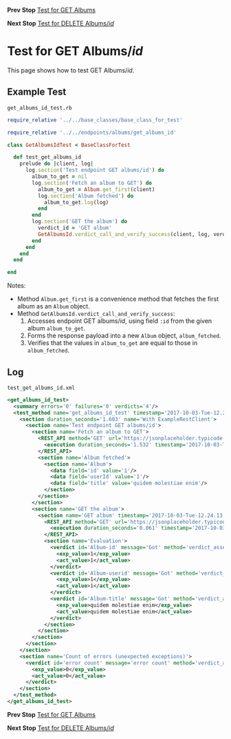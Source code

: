 <!--- GENERATED FILE, DO NOT EDIT --->
**Prev Stop** [Test for GET Albums](./GetAlbums.md)

**Next Stop** [Test for DELETE Albums/_id_](./DeleteAlbumsId.md)


# Test for GET Albums/_id_

This page shows how to test GET Albums/_id_.

## Example Test

<code>get_albums_id_test.rb</code>
```ruby
require_relative '../../base_classes/base_class_for_test'

require_relative '../../endpoints/albums/get_albums_id'

class GetAlbumsIdTest < BaseClassForTest

  def test_get_albums_id
    prelude do |client, log|
      log.section('Test endpoint GET albums/id') do
        album_to_get = nil
        log.section('Fetch an album to GET') do
          album_to_get = Album.get_first(client)
          log.section('Album fetched') do
            album_to_get.log(log)
          end
        end
        log.section('GET the album') do
          verdict_id = 'GET album'
          GetAlbumsId.verdict_call_and_verify_success(client, log, verdict_id, album_to_get)
        end
      end
    end
  end

end
```

Notes:

- Method `Album.get_first` is a convenience method that fetches the first album as an `Album` object.
- Method `GetAlbumsId.verdict_call_and_verify_success`:
  1.  Accesses endpoint GET albums/_id_, using field `:id` from the given album `album_to_get`.
  2.  Forms the response payload into a new `Album` object, `album_fetched`.
  3.  Verifies that the values in `album_to_get` are equal to those in `album_fetched`.

## Log

<code>test_get_albums_id.xml</code>
```xml
<get_albums_id_test>
  <summary errors='0' failures='0' verdicts='4'/>
  <test_method name='get_albums_id_test' timestamp='2017-10-03-Tue-12.24.11.486'>
    <section duration_seconds='1.603' name='With ExampleRestClient'>
      <section name='Test endpoint GET albums/id'>
        <section name='Fetch an album to GET'>
          <REST_API method='GET' url='https://jsonplaceholder.typicode.com/albums'>
            <execution duration_seconds='1.532' timestamp='2017-10-03-Tue-12.24.11.486'/>
          </REST_API>
          <section name='Album fetched'>
            <section name='Album'>
              <data field='id' value='1'/>
              <data field='userId' value='1'/>
              <data field='title' value='quidem molestiae enim'/>
            </section>
          </section>
        </section>
        <section name='GET the album'>
          <section name='GET album' timestamp='2017-10-03-Tue-12.24.13.025'>
            <REST_API method='GET' url='https://jsonplaceholder.typicode.com/albums/1'>
              <execution duration_seconds='0.061' timestamp='2017-10-03-Tue-12.24.13.025'/>
            </REST_API>
            <section name='Evaluation'>
              <verdict id='Album-id' message='Got' method='verdict_assert_equal?' outcome='passed' volatile='false'>
                <exp_value>1</exp_value>
                <act_value>1</act_value>
              </verdict>
              <verdict id='Album-userid' message='Got' method='verdict_assert_equal?' outcome='passed' volatile='false'>
                <exp_value>1</exp_value>
                <act_value>1</act_value>
              </verdict>
              <verdict id='Album-title' message='Got' method='verdict_assert_equal?' outcome='passed' volatile='false'>
                <exp_value>quidem molestiae enim</exp_value>
                <act_value>quidem molestiae enim</act_value>
              </verdict>
            </section>
          </section>
        </section>
      </section>
    </section>
    <section name='Count of errors (unexpected exceptions)'>
      <verdict id='error count' message='error count' method='verdict_assert_equal?' outcome='passed' volatile='true'>
        <exp_value>0</exp_value>
        <act_value>0</act_value>
      </verdict>
    </section>
  </test_method>
</get_albums_id_test>
```

**Prev Stop** [Test for GET Albums](./GetAlbums.md)

**Next Stop** [Test for DELETE Albums/_id_](./DeleteAlbumsId.md)

